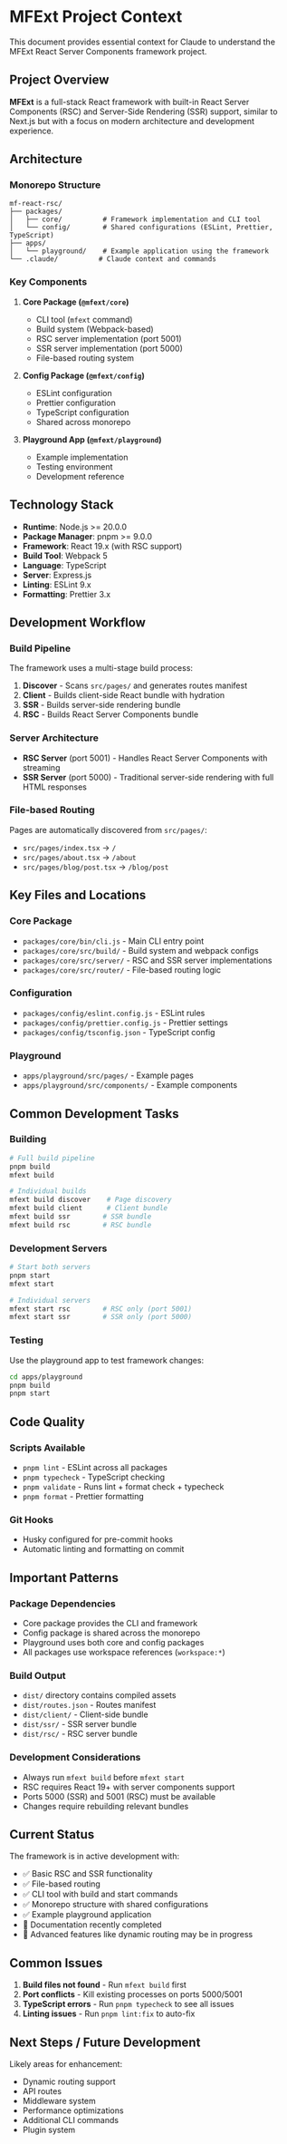 # MFExt Project Context

This document provides essential context for Claude to understand the MFExt React Server Components framework project.

## Project Overview

**MFExt** is a full-stack React framework with built-in React Server Components (RSC) and Server-Side Rendering (SSR) support, similar to Next.js but with a focus on modern architecture and development experience.

## Architecture

### Monorepo Structure
```
mf-react-rsc/
├── packages/
│   ├── core/          # Framework implementation and CLI tool
│   └── config/        # Shared configurations (ESLint, Prettier, TypeScript)
├── apps/
│   └── playground/    # Example application using the framework
└── .claude/          # Claude context and commands
```

### Key Components

1. **Core Package (`@mfext/core`)**
   - CLI tool (`mfext` command)
   - Build system (Webpack-based)
   - RSC server implementation (port 5001)
   - SSR server implementation (port 5000)
   - File-based routing system

2. **Config Package (`@mfext/config`)**
   - ESLint configuration
   - Prettier configuration
   - TypeScript configuration
   - Shared across monorepo

3. **Playground App (`@mfext/playground`)**
   - Example implementation
   - Testing environment
   - Development reference

## Technology Stack

- **Runtime**: Node.js >= 20.0.0
- **Package Manager**: pnpm >= 9.0.0
- **Framework**: React 19.x (with RSC support)
- **Build Tool**: Webpack 5
- **Language**: TypeScript
- **Server**: Express.js
- **Linting**: ESLint 9.x
- **Formatting**: Prettier 3.x

## Development Workflow

### Build Pipeline
The framework uses a multi-stage build process:

1. **Discover** - Scans `src/pages/` and generates routes manifest
2. **Client** - Builds client-side React bundle with hydration
3. **SSR** - Builds server-side rendering bundle
4. **RSC** - Builds React Server Components bundle

### Server Architecture
- **RSC Server** (port 5001) - Handles React Server Components with streaming
- **SSR Server** (port 5000) - Traditional server-side rendering with full HTML responses

### File-based Routing
Pages are automatically discovered from `src/pages/`:
- `src/pages/index.tsx` → `/`
- `src/pages/about.tsx` → `/about`
- `src/pages/blog/post.tsx` → `/blog/post`

## Key Files and Locations

### Core Package
- `packages/core/bin/cli.js` - Main CLI entry point
- `packages/core/src/build/` - Build system and webpack configs
- `packages/core/src/server/` - RSC and SSR server implementations
- `packages/core/src/router/` - File-based routing logic

### Configuration
- `packages/config/eslint.config.js` - ESLint rules
- `packages/config/prettier.config.js` - Prettier settings
- `packages/config/tsconfig.json` - TypeScript config

### Playground
- `apps/playground/src/pages/` - Example pages
- `apps/playground/src/components/` - Example components

## Common Development Tasks

### Building
```bash
# Full build pipeline
pnpm build
mfext build

# Individual builds
mfext build discover    # Page discovery
mfext build client      # Client bundle
mfext build ssr        # SSR bundle
mfext build rsc        # RSC bundle
```

### Development Servers
```bash
# Start both servers
pnpm start
mfext start

# Individual servers
mfext start rsc        # RSC only (port 5001)
mfext start ssr        # SSR only (port 5000)
```

### Testing
Use the playground app to test framework changes:
```bash
cd apps/playground
pnpm build
pnpm start
```

## Code Quality

### Scripts Available
- `pnpm lint` - ESLint across all packages
- `pnpm typecheck` - TypeScript checking
- `pnpm validate` - Runs lint + format check + typecheck
- `pnpm format` - Prettier formatting

### Git Hooks
- Husky configured for pre-commit hooks
- Automatic linting and formatting on commit

## Important Patterns

### Package Dependencies
- Core package provides the CLI and framework
- Config package is shared across the monorepo
- Playground uses both core and config packages
- All packages use workspace references (`workspace:*`)

### Build Output
- `dist/` directory contains compiled assets
- `dist/routes.json` - Routes manifest
- `dist/client/` - Client-side bundle
- `dist/ssr/` - SSR server bundle
- `dist/rsc/` - RSC server bundle

### Development Considerations
- Always run `mfext build` before `mfext start`
- RSC requires React 19+ with server components support
- Ports 5000 (SSR) and 5001 (RSC) must be available
- Changes require rebuilding relevant bundles

## Current Status

The framework is in active development with:
- ✅ Basic RSC and SSR functionality
- ✅ File-based routing
- ✅ CLI tool with build and start commands
- ✅ Monorepo structure with shared configurations
- ✅ Example playground application
- 🚧 Documentation recently completed
- 🚧 Advanced features like dynamic routing may be in progress

## Common Issues

1. **Build files not found** - Run `mfext build` first
2. **Port conflicts** - Kill existing processes on ports 5000/5001
3. **TypeScript errors** - Run `pnpm typecheck` to see all issues
4. **Linting issues** - Run `pnpm lint:fix` to auto-fix

## Next Steps / Future Development

Likely areas for enhancement:
- Dynamic routing support
- API routes
- Middleware system
- Performance optimizations
- Additional CLI commands
- Plugin system